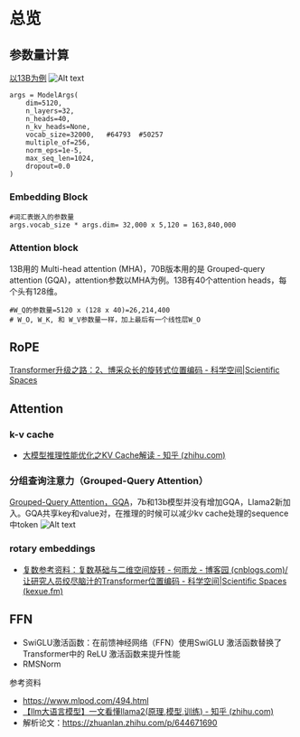 # 总览

## 参数量计算
[以13B为例](https://medium.com/@saratbhargava/mastering-llama-math-part-1-a-step-by-step-guide-to-counting-parameters-in-llama-2-b3d73bc3ae31)
![Alt text](image.png)

    args = ModelArgs(
        dim=5120,
        n_layers=32,
        n_heads=40,
        n_kv_heads=None,
        vocab_size=32000,   #64793  #50257
        multiple_of=256,
        norm_eps=1e-5,
        max_seq_len=1024,
        dropout=0.0
    )

### Embedding Block
   
    #词汇表嵌入的参数量
    args.vocab_size * args.dim= 32,000 x 5,120 = 163,840,000

### Attention block
13B用的 Multi-head attention (MHA)，70B版本用的是 Grouped-query attention (GQA)，attention参数以MHA为例。13B有40个attention heads，每个头有128维。

    #W_Q的参数量=5120 x (128 x 40)=26,214,400
    # W_O, W_K, 和 W_V参数量一样，加上最后有一个线性层W_O 


## RoPE
[Transformer升级之路：2、博采众长的旋转式位置编码 - 科学空间|Scientific Spaces](https://spaces.ac.cn/archives/8265)

## Attention
### k-v cache
  - [大模型推理性能优化之KV Cache解读 - 知乎 (zhihu.com)](https://zhuanlan.zhihu.com/p/630832593)
### 分组查询注意力（Grouped-Query Attention）
[Grouped-Query Attention，GQA](https://arxiv.org/pdf/2305.13245)，7b和13b模型并没有增加GQA，Llama2新加入。GQA共享key和value对，在推理的时候可以减少kv cache处理的sequence中token
  ![Alt text](image-1.png)
### rotary embeddings
  - [复数参考资料：复数基础与二维空间旋转 - 何雨龙 - 博客园 (cnblogs.com)/让研究人员绞尽脑汁的Transformer位置编码 - 科学空间|Scientific Spaces (kexue.fm)](https://www.cnblogs.com/noluye/p/11964513.html)
## FFN
- SwiGLU激活函数：在前馈神经网络（FFN）使用SwiGLU 激活函数替换了Transformer中的 ReLU 激活函数来提升性能
- RMSNorm


参考资料
- https://www.mlpod.com/494.html
- [【llm大语言模型】一文看懂llama2(原理,模型,训练) - 知乎 (zhihu.com)](https://zhuanlan.zhihu.com/p/651248009)
- 解析论文：https://zhuanlan.zhihu.com/p/644671690

